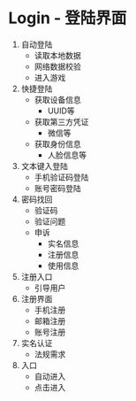 # Login - 登陆界面
1. 自动登陆
    + 读取本地数据
    + 网络数据校验
    + 进入游戏
2. 快捷登陆
    + 获取设备信息
        - UUID等
    + 获取第三方凭证
        - 微信等
    + 获取身份信息
        - 人脸信息等
3. 文本键入登陆
    + 手机验证码登陆
    + 账号密码登陆
4. 密码找回
    + 验证码
    + 验证问题
    + 申诉
        - 实名信息
        - 注册信息
        - 使用信息
4. 注册入口
    + 引导用户
5. 注册界面
    + 手机注册
    + 邮箱注册
    + 账号注册
6. 实名认证
    + 法规需求
6. 入口
    + 自动进入
    + 点击进入


